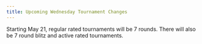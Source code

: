 ```yaml
---
title: Upcoming Wednesday Tournament Changes
---
```


Starting May 21, regular rated tournaments will be 7 rounds. There will also be 7 round blitz and active rated tournaments.